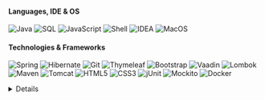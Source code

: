 #### Languages, IDE & OS
![Java](https://img.shields.io/badge/java-black?style=for-the-badge&logo=openjdk&color=0E1117)
![SQL](https://img.shields.io/badge/SQL_%28PostgreSQL_%2F_MySQL%29-black?style=for-the-badge&logo=postgresql&logoColor=blue&color=0E1117)
![JavaScript](https://img.shields.io/badge/javascript-black?style=for-the-badge&logo=javascript&color=0E1117)
![Shell](https://img.shields.io/badge/Shell-black?style=for-the-badge&logo=powershell&logoColor=white&color=0E1117)
![IDEA](https://img.shields.io/badge/IntelliJ-black?style=for-the-badge&logo=IntelliJIDEA&color=0E1117)
![MacOS](https://img.shields.io/badge/MacOS-black?style=for-the-badge&logo=apple&color=0E1117)
#### Technologies & Frameworks
![Spring](https://img.shields.io/badge/Spring_%28Boot%2C_MVC%2C_DATA_JPA%2C_SECURITY%2C_REST_API%2C_CLOUD%29-black?style=for-the-badge&logo=spring&color=0E1117)
![Hibernate](https://img.shields.io/badge/Hibernate-black?style=for-the-badge&logo=hibernate&logoColor=red&color=0E1117)
![Git](https://img.shields.io/badge/Git-black?style=for-the-badge&logo=git&color=0E1117)
![Thymeleaf](https://img.shields.io/badge/Thymeleaf-black?style=for-the-badge&logo=thymeleaf&logoColor=green&color=0E1117)
![Bootstrap](https://img.shields.io/badge/Bootstrap-black?style=for-the-badge&logo=bootstrap&color=0E1117)
![Vaadin](https://img.shields.io/badge/Vaadin-black?style=for-the-badge&logo=vaadin&color=0E1117)
![Lombok](https://img.shields.io/badge/Lombok-black?style=for-the-badge&logo=pepsi&logoColor=red&color=0E1117)
![Maven](https://img.shields.io/badge/Maven-black?style=for-the-badge&logo=apachemaven&color=0E1117)
![Tomcat](https://img.shields.io/badge/Tomcat-black?style=for-the-badge&logo=apachetomcat&logoColor=yellow&color=0E1117)
![HTML5](https://img.shields.io/badge/html5-black?style=for-the-badge&logo=html5&color=0E1117)
![CSS3](https://img.shields.io/badge/css3-black?style=for-the-badge&logo=css3&logoColor=blue&color=0E1117)
![jUnit](https://img.shields.io/badge/jUnit-black?style=for-the-badge&logo=JUnit5&color=0E1117)
![Mockito](https://img.shields.io/badge/Mockito-black?style=for-the-badge&logo=mocha&logoColor=green&color=0E1117)
![Docker](https://img.shields.io/badge/docker-black?style=for-the-badge&logo=docker&color=0E1117)
<details>
  <p align="center">
  <a href="https://github.com/Jormundgar">
    <img src="http://github-profile-summary-cards.vercel.app/api/cards/profile-details?username=Jormundgar&theme=github_dark" />
  </a>
    <br>
  <a href="https://github.com/Jormundgar">
    <img src="https://github-readme-streak-stats.herokuapp.com?user=Jormundgar&theme=github-dark-blue&border_radius=5&date_format=j%20M%5B%20Y%5D&border=EBEBEB1B" />
  </a>
</p>
